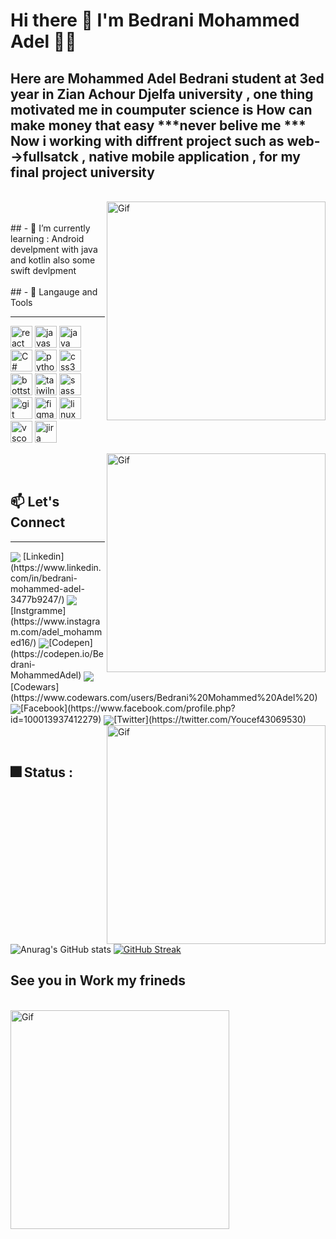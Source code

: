 # Hi there 👋 I'm Bedrani Mohammed Adel 👨‍💻
## Here are Mohammed Adel Bedrani student at 3ed year in Zian Achour Djelfa university , one thing motivated me in coumputer science is How can make money that easy ***never belive me *** Now i working with diffrent project such as web-->fullsatck , native mobile application , for my final project university 
<br/>
<img align="right" alt="Gif" src="https://media.giphy.com/media/Um3ljJl8jrnHy/giphy.gif" alt="react" width="350" heigth="300" >
<br/>
<br/>
## - 🌱  I’m currently learning : Android develpment with java and kotlin also some swift devlpment
<br/>
<br/>
## - 💪 Langauge and Tools
<hr>
<p>
  <img src="https://cdn.jsdelivr.net/gh/devicons/devicon/icons/react/react-original.svg" alt="react" width="35" heigth="35" >
  <img src="https://cdn.jsdelivr.net/gh/devicons/devicon/icons/javascript/javascript-original.svg" alt="javascript" width="35" heigth="35" >
  <img src="https://cdn.jsdelivr.net/gh/devicons/devicon/icons/java/java-original-wordmark.svg" alt="java" width="35" heigth="35" >
  <img src="https://cdn.jsdelivr.net/gh/devicons/devicon/icons/csharp/csharp-original.svg" alt="C#" width="35" heigth="35" >
  <img src="https://cdn.jsdelivr.net/gh/devicons/devicon/icons/python/python-original.svg" alt="python" width="35" heigth="35" >
  <img src="https://cdn.jsdelivr.net/gh/devicons/devicon/icons/css3/css3-original.svg" alt="css3" width="35" heigth="35" >
  <img src="https://cdn.jsdelivr.net/gh/devicons/devicon/icons/bootstrap/bootstrap-original-wordmark.svg" alt="bottstrap" width="35" heigth="35" >
  <img src="https://cdn.jsdelivr.net/gh/devicons/devicon/icons/tailwindcss/tailwindcss-original-wordmark.svg" alt="taiwilnd" width="35" heigth="35" >
  <img src="https://cdn.jsdelivr.net/gh/devicons/devicon/icons/sass/sass-original.svg" alt="sass" width="35" heigth="35" >
  <img src="https://cdn.jsdelivr.net/gh/devicons/devicon/icons/git/git-original-wordmark.svg" alt="git" width="35" heigth="35" >
  <img src="https://cdn.jsdelivr.net/gh/devicons/devicon/icons/figma/figma-original.svg" alt="figma" width="35" heigth="35" >
  <img src="https://cdn.jsdelivr.net/gh/devicons/devicon/icons/linux/linux-original.svg" alt="linux" width="35" heigth="35" >
  <img src="https://cdn.jsdelivr.net/gh/devicons/devicon/icons/vscode/vscode-original.svg" alt="vscode" width="35" heigth="35" >
  <img src="https://cdn.jsdelivr.net/gh/devicons/devicon/icons/jira/jira-original-wordmark.svg" alt="jira" width="35" heigth="35" >
</p>
<img align="right" alt="Gif" src="https://media.giphy.com/media/XIqCQx02E1U9W/giphy.gif" alt="react" width="350" heigth="300" >
<br/>
<br/>

## 📫 Let's Connect 
<hr>
<img align="center" src="https://cdn.jsdelivr.net/gh/devicons/devicon/icons/linkedin/linkedin-original.svg" heigth="25" widtth="20"/> [Linkedin](https://www.linkedin.com/in/bedrani-mohammed-adel-3477b9247/)
<img align="center" src="https://icones8.fr/icon/Xy10Jcu1L2Su/instagram" heigth="25" widtth="20"/>[Instgramme](https://www.instagram.com/adel_mohammed16/)
<img align="center" src="https://cdn.jsdelivr.net/gh/devicons/devicon/icons/codepen/codepen-plain.svg" heigth="25" widtth="20"/>[Codepen](https://codepen.io/Bedrani-MohammedAdel)
<img align="center" src="https://docs.codewars.com/logo.svg" heigth="25" widtth="20"/>[Codewars](https://www.codewars.com/users/Bedrani%20Mohammed%20Adel%20)
<img align="center" src="https://cdn.jsdelivr.net/gh/devicons/devicon/icons/facebook/facebook-original.svg" heigth="25" widtth="20"/>[Facebook](https://www.facebook.com/profile.php?id=100013937412279)
<img align="center" src="https://cdn.jsdelivr.net/gh/devicons/devicon/icons/twitter/twitter-original.svg" heigth="25" widtth="20"/>[Twitter](https://twitter.com/Youcef43069530)
<br/>
<img align="right" alt="Gif" src="https://media.giphy.com/media/l41lVsYDBC0UVQJCE/giphy.gif" alt="react" width="350" heigth="300" >
<br/>
<br/>

## 🎆 Status :
![Anurag's GitHub stats](https://github-readme-stats.vercel.app/api?username=youcefbedrani&show_icons=true&theme=radical)
[![GitHub Streak](https://streak-stats.demolab.com/?user=youcefbedrani&theme=highcontrast)](https://git.io/streak-stats)


## See you in Work my frineds 
<br/>
<img align="center" alt="Gif" src="https://media.giphy.com/media/NEvPzZ8bd1V4Y/giphy.gif" alt="react" width="350" heigth="300" >
<br/>
<!--
**youcefbedrani/youcefbedrani** is a ✨ _special_ ✨ repository because its `README.md` (this file) appears on your GitHub profile.

Here are some ideas to get you started:

- 🔭 I’m currently working on ...
- 🌱 I’m currently learning ...
- 👯 I’m looking to collaborate on ...
- 🤔 I’m looking for help with ...
- 💬 Ask me about ...
- 📫 How to reach me: ...
- 😄 Pronouns: ...
- ⚡ Fun fact: ...
-->
